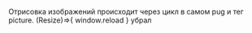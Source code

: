 Отрисовка изображений происходит через цикл в самом pug и тег picture.
(Resize)=>{ window.reload } убрал


